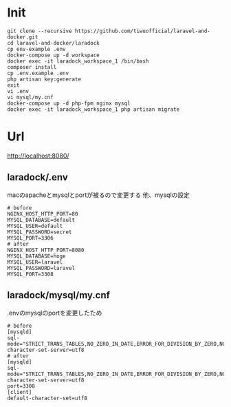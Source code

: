 # Init

```
git clone --recursive https://github.com/tiwuofficial/laravel-and-docker.git
cd laravel-and-docker/laradock
cp env-example .env
docker-compose up -d workspace
docker exec -it laradock_workspace_1 /bin/bash
composer install
cp .env.example .env
php artisan key:generate
exit
vi .env
vi mysql/my.cnf
docker-compose up -d php-fpm nginx mysql
docker exec -it laradock_workspace_1 php artisan migrate
```

# Url

[http://localhost:8080/](http://localhost:8080/)

## laradock/.env

macのapacheとmysqlとportが被るので変更する
他、mysqlの設定

```
# before
NGINX_HOST_HTTP_PORT=80
MYSQL_DATABASE=default
MYSQL_USER=default
MYSQL_PASSWORD=secret
MYSQL_PORT=3306
# after
NGINX_HOST_HTTP_PORT=8080
MYSQL_DATABASE=hoge
MYSQL_USER=laravel
MYSQL_PASSWORD=laravel
MYSQL_PORT=3308
```

## laradock/mysql/my.cnf

.envのmysqlのportを変更したため

```
# before
[mysqld]
sql-mode="STRICT_TRANS_TABLES,NO_ZERO_IN_DATE,ERROR_FOR_DIVISION_BY_ZERO,NO_AUTO_CREATE_USER,NO_ENGINE_SUBSTITUTION"
character-set-server=utf8
# after
[mysqld]
sql-mode="STRICT_TRANS_TABLES,NO_ZERO_IN_DATE,ERROR_FOR_DIVISION_BY_ZERO,NO_AUTO_CREATE_USER,NO_ENGINE_SUBSTITUTION"
character-set-server=utf8
port=3308
[client]
default-character-set=utf8
```